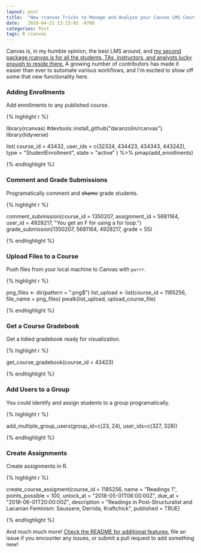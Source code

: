 ```yaml
---
layout: post
title:  "New rcanvas Tricks to Manage and Analyze your Canvas LMS Course"
date:   2018-04-21 13:15:02 -0700
categories: Post
tags: R rcanvas
---
```


Canvas is, in my humble opinion, the best LMS around, and [my second package rcanvas is for all the students, 
TAs, instructors, and analysts lucky enough to reside there.]((https://github.com/daranzolin/rcanvas)) A growing number of contributors has made
it easier than ever to automate various workflows, and I'm excited to show off some that new functionality here.

<!--more-->

### Adding Enrollments

Add enrollments to any published course.

{% highlight r %}

library(rcanvas) #devtools::install_github("daranzolin/rcanvas")
library(tidyverse)

list(
  course_id = 43432,
  user_ids = c(32324, 434423, 434343, 443242),
  type = "StudentEnrollment",
  state = "active"
) %>% 
  pmap(add_enrollments)

{% endhighlight %}

### Comment and Grade Submissions

Programatically comment and ~~shame~~ grade students.

{% highlight r %}

comment_submission(course_id = 1350207, assignment_id = 5681164, user_id = 4928217, "You get an F for using a for loop.")
grade_submission(1350207, 5681164, 4928217, grade = 55)

{% endhighlight %}

### Upload Files to a Course

Push files from your local machine to Canvas with `purrr`.

{% highlight r %}

png_files <- dir(pattern = ".png$")
list_upload <- list(course_id = 1185256, file_name = png_files)
pwalk(list_upload, upload_course_file)

{% endhighlight %}

### Get a Course Gradebook

Get a tidied gradebook ready for visualization.

{% highlight r %}

get_course_gradebook(course_id = 43423)

{% endhighlight %}

### Add Users to a Group

You could identify and assign students to a group programatically.

{% highlight r %}

add_multiple_group_users(group_id=c(23, 24), user_ids=c(327, 328))

{% endhighlight %}

### Create Assignments

Create assignments in R.

{% highlight r %}

create_course_assigment(course_id = 1185256, 
                        name = "Readings 1", 
                        points_possible = 100, 
                        unlock_at = "2018-05-01T08:00:00Z", 
                        due_at = "2018-06-01T20:00:00Z", 
                        description = "Readings in Post-Structuralist and Lacanian Feminism: Saussere, Derrida, Kraftchick", 
                        published = TRUE)

{% endhighlight %}


And much much more! [Check the README for additional features,]((https://github.com/daranzolin/rcanvas)) file an issue if you encounter any issues, or submit a pull request
to add something new!


